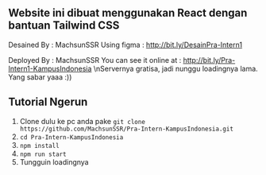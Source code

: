 ## Website ini dibuat menggunakan React dengan bantuan Tailwind CSS

Desained By : MachsunSSR
Using figma : http://bit.ly/DesainPra-Intern1

Deployed By : MachsunSSR
You can see it online at : http://bit.ly/Pra-Intern1-KampusIndonesia 
\nServernya gratisa, jadi nunggu loadingnya lama. Yang sabar yaaa :))

## Tutorial Ngerun

1. Clone dulu ke pc anda pake `git clone https://github.com/MachsunSSR/Pra-Intern-KampusIndonesia.git`
2. `cd Pra-Intern-KampusIndonesia`
3. `npm install`
4. `npm run start`
5. Tungguin loadingnya
